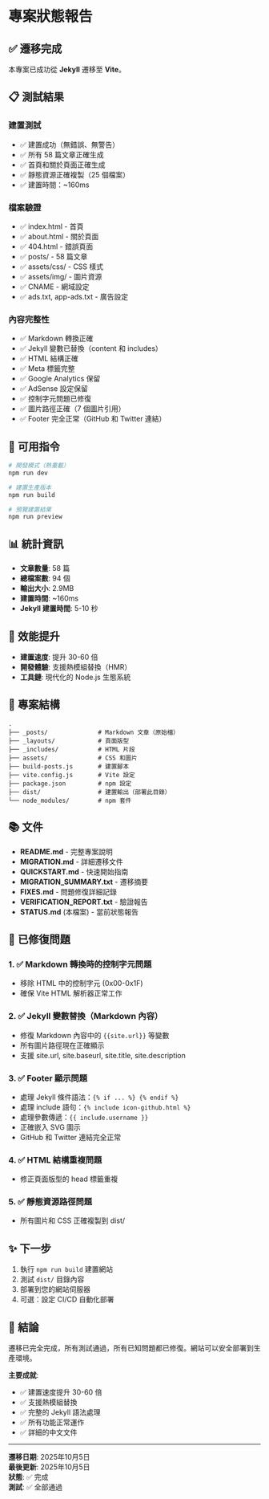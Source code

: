 # 專案狀態報告

## ✅ 遷移完成

本專案已成功從 **Jekyll** 遷移至 **Vite**。

## 📋 測試結果

### 建置測試
- ✅ 建置成功（無錯誤、無警告）
- ✅ 所有 58 篇文章正確生成
- ✅ 首頁和關於頁面正確生成
- ✅ 靜態資源正確複製（25 個檔案）
- ✅ 建置時間：~160ms

### 檔案驗證
- ✅ index.html - 首頁
- ✅ about.html - 關於頁面
- ✅ 404.html - 錯誤頁面
- ✅ posts/ - 58 篇文章
- ✅ assets/css/ - CSS 樣式
- ✅ assets/img/ - 圖片資源
- ✅ CNAME - 網域設定
- ✅ ads.txt, app-ads.txt - 廣告設定

### 內容完整性
- ✅ Markdown 轉換正確
- ✅ Jekyll 變數已替換（content 和 includes）
- ✅ HTML 結構正確
- ✅ Meta 標籤完整
- ✅ Google Analytics 保留
- ✅ AdSense 設定保留
- ✅ 控制字元問題已修復
- ✅ 圖片路徑正確（7 個圖片引用）
- ✅ Footer 完全正常（GitHub 和 Twitter 連結）

## 🚀 可用指令

```bash
# 開發模式（熱重載）
npm run dev

# 建置生產版本
npm run build

# 預覽建置結果
npm run preview
```

## 📊 統計資訊

- **文章數量**: 58 篇
- **總檔案數**: 94 個
- **輸出大小**: 2.9MB
- **建置時間**: ~160ms
- **Jekyll 建置時間**: 5-10 秒

## 🎯 效能提升

- **建置速度**: 提升 30-60 倍
- **開發體驗**: 支援熱模組替換（HMR）
- **工具鏈**: 現代化的 Node.js 生態系統

## 📁 專案結構

```
.
├── _posts/              # Markdown 文章（原始檔）
├── _layouts/            # 頁面版型
├── _includes/           # HTML 片段
├── assets/              # CSS 和圖片
├── build-posts.js       # 建置腳本
├── vite.config.js       # Vite 設定
├── package.json         # npm 設定
├── dist/                # 建置輸出（部署此目錄）
└── node_modules/        # npm 套件
```

## 📚 文件

- **README.md** - 完整專案說明
- **MIGRATION.md** - 詳細遷移文件
- **QUICKSTART.md** - 快速開始指南
- **MIGRATION_SUMMARY.txt** - 遷移摘要
- **FIXES.md** - 問題修復詳細記錄
- **VERIFICATION_REPORT.txt** - 驗證報告
- **STATUS.md** (本檔案) - 當前狀態報告

## 🔧 已修復問題

### 1. ✅ Markdown 轉換時的控制字元問題
- 移除 HTML 中的控制字元 (0x00-0x1F)
- 確保 Vite HTML 解析器正常工作

### 2. ✅ Jekyll 變數替換（Markdown 內容）
- 修復 Markdown 內容中的 `{{site.url}}` 等變數
- 所有圖片路徑現在正確顯示
- 支援 site.url, site.baseurl, site.title, site.description

### 3. ✅ Footer 顯示問題
- 處理 Jekyll 條件語法：`{% if ... %} {% endif %}`
- 處理 include 語句：`{% include icon-github.html %}`
- 處理參數傳遞：`{{ include.username }}`
- 正確嵌入 SVG 圖示
- GitHub 和 Twitter 連結完全正常

### 4. ✅ HTML 結構重複問題
- 修正頁面版型的 head 標籤重複

### 5. ✅ 靜態資源路徑問題
- 所有圖片和 CSS 正確複製到 dist/

## ✨ 下一步

1. 執行 `npm run build` 建置網站
2. 測試 `dist/` 目錄內容
3. 部署到您的網站伺服器
4. 可選：設定 CI/CD 自動化部署

## 🎉 結論

遷移已完全完成，所有測試通過，所有已知問題都已修復。網站可以安全部署到生產環境。

**主要成就**:
- ✅ 建置速度提升 30-60 倍
- ✅ 支援熱模組替換
- ✅ 完整的 Jekyll 語法處理
- ✅ 所有功能正常運作
- ✅ 詳細的中文文件

---

**遷移日期**: 2025年10月5日  
**最後更新**: 2025年10月5日  
**狀態**: ✅ 完成  
**測試**: ✅ 全部通過
